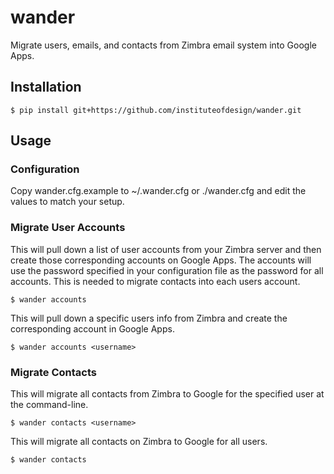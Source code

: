 # wander

Migrate users, emails, and contacts from Zimbra email system into Google Apps.

## Installation

    $ pip install git+https://github.com/instituteofdesign/wander.git

## Usage

### Configuration

Copy wander.cfg.example to ~/.wander.cfg or ./wander.cfg and edit the values to match your setup.

### Migrate User Accounts

This will pull down a list of user accounts from your Zimbra server and then create those corresponding accounts on Google Apps. The accounts will use the password specified in your configuration file as the password for all accounts. This is needed to migrate contacts into each users account.

    $ wander accounts

This will pull down a specific users info from Zimbra and create the corresponding account in Google Apps.

    $ wander accounts <username>

### Migrate Contacts

This will migrate all contacts from Zimbra to Google for the specified user at the command-line.

    $ wander contacts <username>

This will migrate all contacts on Zimbra to Google for all users.

    $ wander contacts

